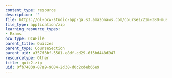 ```yaml
---
content_type: resource
description: ''
file: https://ol-ocw-studio-app-qa.s3.amazonaws.com/courses/21m-380-music-and-technology-sound-design-spring-2016/0fb7483987a990842d38d0c2cdeb66e9_quiz2.zip
file_type: application/zip
learning_resource_types:
- Exams
ocw_type: OCWFile
parent_title: Quizzes
parent_type: CourseSection
parent_uid: a357f3bf-5501-e8df-cd29-6f5bd448d947
resourcetype: Other
title: quiz2.zip
uid: 0fb74839-87a9-9084-2d38-d0c2cdeb66e9
---
```


